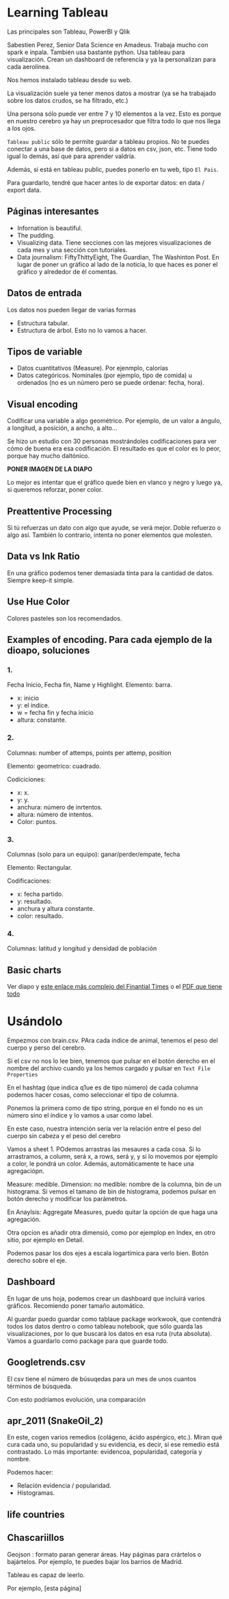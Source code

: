 # Learning Tableau

Las principales son Tableau, PowerBI y Qlik

Sabestien Perez, Senior Data Science en Amadeus. Trabaja mucho con spark e inpala. También usa bastante python. Usa tableau para visualización. Crean un dashboard de referencia y ya la personalizan para cada aerolínea. 

Nos hemos instalado tableau desde su web.

La visualización suele ya tener menos datos a mostrar (ya se ha trabajado sobre los datos crudos, se ha filtrado, etc.)

Una persona sólo puede ver entre 7 y 10 elementos a la vez. Esto es porque en nuestro cerebro ya hay un preprocesador que filtra todo lo que nos llega a los ojos. 

`Tableau public` sólo te permite guardar a tableau propios. No te puedes conectar a una base de datos, pero si a datos en csv, json, etc. Tiene todo igual lo demás, así que para aprender valdría. 

Además, si está en tableau public, puedes ponerlo en tu web, tipo `El Pais`. 

Para guardarlo, tendré que hacer antes lo de exportar datos: en data / export data. 

## Páginas interesantes

- Infornation is beautiful.
- The pudding.
- Visualizing data. Tiene secciones con las mejores visualizaciones de cada mes y una sección con tutoriales. 
-  Data journalism: FiftyThittyEight, The Guardian, The Washinton Post. En lugar de poner un gráfico al lado de la noticia, lo que haces es poner el gráfico y alrededor de él comentas. 

## Datos de entrada

Los datos nos pueden llegar de varias formas 

- Estructura tabular.
- Estructura de árbol. Esto no lo vamos a hacer. 

## Tipos de variable

- Datos cuantitativos (Measure). Por ejenmplo, calorías
- Datos categóricos. Nominales (por ejemplo, tipo de comida) u ordenados (no es un número pero se puede ordenar: fecha, hora).

## Visual encoding

Codificar una variable a algo geométrico. Por ejemplo, de un valor a ángulo, a longitud, a posición, a ancho, a alto... 

Se hizo un estudio con 30 personas mostrándoles codificaciones para ver cómo de buena era esa codificación. El resultado es 
que el color es lo peor, porque hay mucho daltónico. 

**PONER IMAGEN DE LA DIAPO**

Lo mejor es intentar que el gráfico quede bien en vlanco y negro y luego ya, si queremos reforzar, poner color. 

## Preattentive Processing

Si tú refuerzas un dato con algo que ayude, se verá mejor. Doble refuerzo o algo así. También lo contrario, intenta no poner elementos que molesten.

## Data vs Ink Ratio

En una gráfico podemos tener demasiada tinta para la cantidad de datos. Siempre keep-it simple. 

## Use Hue Color

Colores pasteles son los recomendados. 

## Examples of encoding.  Para cada ejemplo de la dioapo, soluciones

### 1. 

Fecha Inicio, Fecha fin, Name y Highlight.
 Elemento: barra. 
 
 - x: inicio
 - y: el índice. 
 - w = fecha fin y fecha inicio
 - altura: constante.
 
 ### 2. 
 
 Columnas: number of attemps, points per attemp, position
 
 Elemento: geometrico: cuadrado. 
 
 Codiciciones:
 - x: x.
 - y: y.
 - anchura: número de inrtentos. 
 - altura: número de intentos.
 - Color: puntos.
 
 ### 3.
 
 Columnas (solo para un equipo): ganar/perder/empate, fecha
 
 Elemento: Rectangular. 
 
 Codificaciones:
 - x: fecha partido.
 - y: resultado. 
 - anchura y altura constante.
 - color: resultado. 
 
 ### 4. 
 
 Columnas: latitud y longitud y densidad de población
 

## Basic charts

Ver diapo y [este enlace más complejo del Finantial Times](https://ft-interactive.github.io/visual-vocabulary/) 
o el [PDF que tiene todo](https://github.com/ft-interactive/chart-doctor/blob/master/visual-vocabulary/Visual-vocabulary.pdf)

# Usándolo

Empezmos con brain.csv.  PAra cada índice de animal, tenemos el peso del cuerpo y perso del cerebro. 

Si el csv no nos lo lee bien, tenemos que pulsar en el botón derecho en el nombre del archivo cuando ya los hemos cargado y pulsar en `Text
File Properties`

En el hashtag (que indica q1ue es de tipo número) de cada columna podemos hacer cosas, como seleccionar el tipo de columna. 

Ponemos la primera como de tipo string, porque en el fondo no es un número sino el índice y lo vamos a usar como label. 

En este caso, nuestra intención sería ver la relación entre el peso del cuerpo sin cabeza y el peso del cerebro 

Vamos a sheet 1. POdemos arrastras las mesaures a cada cosa. Si lo arrastramos,  a column, será x, a rows, será y, y si lo movemos por ejemplo a color, le pondrá un color. Además, automáticamente te hace una agregaciópn. 

Measure: medible.
Dimension: no medible: nombre de la columna, bin de un histograma. Si vemos el tamano de bin de histograma, podemos pulsar en botón derecho y modificar los parámetros. 

En Anaylsis: Aggregate Measures, puedo quitar la opción de que haga una agregación.

Otra opcíon es añadir otra dimensió, como por ejemplop en Index, en otro sitio, por ejemplo en Detail. 

Podemos pasar los dos ejes a escala logartímica para verlo bien. Botón derecho sobre el eje. 

## Dashboard

En lugar de uns hoja, podemos crear un dashboard que incluirá varios gráficos. Recomiendo poner tamaño automático. 

Al guardar puedo guardar como tablaue package workwook, que contendrá todos los datos dentro o como tableau notebook, que sólo guarda
las visualizaciones, por lo que buscará los datos en esa ruta (ruta absoluta). Vamos a guardarlo como package para que guarde todo. 

## Googletrends.csv

El csv tiene el número de búsuqedas para un mes de unos cuantos términos de búsqueda. 

Con esto podríamos evolución, una comparación


## apr_2011 (SnakeOil_2)

En este, cogen varios remedios (colágeno, ácido aspérgico, etc.). Miran qué cura cada uno, su popularidad y su evidencia, es decir, si ese
remedio está contrastado. Lo más importante: evidencoa, popularidad, categoría y nombre. 

Podemos hacer:
- Relación evidencia / popularidad. 
- Histogramas. 

## life countries



## Chascariillos

Geojson : formato paran generar áreas. Hay páginas para crártelos o bajártelos. Por ejemplo, te puedes bajar los barrios de Madrid. 

Tableau es capaz de leerlo. 

Por ejemplo, [esta página]


